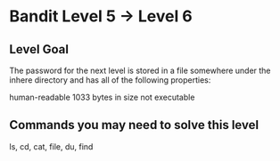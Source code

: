 # Bandit Level 5 -> Level 6

## Level Goal

The password for the next level is stored in a file somewhere under the inhere directory and has all of the following properties:

human-readable
1033 bytes in size
not executable
## Commands you may need to solve this level

ls, cd, cat, file, du, find
